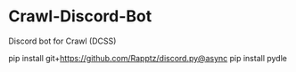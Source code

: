 # Crawl-Discord-Bot
Discord bot for Crawl (DCSS)

  pip install git+https://github.com/Rapptz/discord.py@async
  pip install pydle
